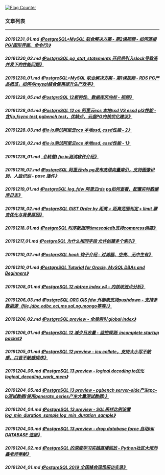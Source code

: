 <a rel="nofollow" href="http://info.flagcounter.com/h9V1"  ><img src="http://s03.flagcounter.com/count/h9V1/bg_FFFFFF/txt_000000/border_CCCCCC/columns_2/maxflags_12/viewers_0/labels_0/pageviews_0/flags_0/"  alt="Flag Counter"  border="0"  ></a>  
  
### 文章列表  
----  
##### 20191231_01.md   [《PostgreSQL+MySQL 联合解决方案 - 第2课视频 - 如何连接PG(图形界面、命令行)》](20191231_01.md)  
##### 20191230_02.md   [《PostgreSQL pg_stat_statements 开启后引入slock导致高并发下的性能问题》](20191230_02.md)  
##### 20191230_01.md   [《PostgreSQL+MySQL 联合解决方案 - 第1课视频 - RDS PG产品概览，如何与mysql结合使用提升生产效率》](20191230_01.md)  
##### 20191228_05.md   [《PostgreSQL 12新特性、数据库风向标 - 视频》](20191228_05.md)  
##### 20191228_04.md   [《PostgreSQL 12 on 阿里云ecs 本地ssd VS essd pl3性能 - 含fio,fsync test,pgbench test，优缺点、云盘PG内核优化建议》](20191228_04.md)  
##### 20191228_03.md   [《fio io测试阿里云ecs 本地ssd, essd性能 - 2》](20191228_03.md)  
##### 20191228_02.md   [《fio io测试阿里云ecs 本地ssd, essd性能 - 1》](20191228_02.md)  
##### 20191228_01.md   [《[转载] fio io测试软件介绍》](20191228_01.md)  
##### 20191219_02.md   [《PostgreSQL 阿里云rds pg发布高维向量索引，支持图像识别、人脸识别 - pase 插件》](20191219_02.md)  
##### 20191219_01.md   [《PostgreSQL log_fdw 阿里云rds pg如何查看、配置实时数据库日志》](20191219_01.md)  
##### 20191218_02.md   [《PostgreSQL GiST Order by 距离 + 距离范围判定 + limit 骤变优化与背景原因》](20191218_02.md)  
##### 20191218_01.md   [《PostgreSQL 时序数据库timescaledb支持compress调度》](20191218_01.md)  
##### 20191217_01.md   [《PostgreSQL 为什么相同字段 允许创建多个索引》](20191217_01.md)  
##### 20191210_02.md   [《PostgreSQL hook 钩子介绍 - 过滤器、空壳、无中生有》](20191210_02.md)  
##### 20191210_01.md   [《PostgreSQL Tutorial for Oracle, MySQL DBAs and Beginners》](20191210_01.md)  
##### 20191208_01.md   [《PostgreSQL 12 nbtree index v4 - 内核改进点分析》](20191208_01.md)  
##### 20191206_03.md   [《PostgreSQL ORG GIS fdw 外部表支持pushdown - 支持多数据源（file,jdbc,odbc,oci,ms sql,pg,mongo等等）》](20191206_03.md)  
##### 20191206_02.md   [《PostgreSQL preview - 全局索引 global index》](20191206_02.md)  
##### 20191206_01.md   [《PostgreSQL 12 减少日志量 - 监控探测: incomplete startup packet》](20191206_01.md)  
##### 20191205_01.md   [《PostgreSQL 12 preview - icu collate，支持大小写不敏感、口音不敏感排序》](20191205_01.md)  
##### 20191204_06.md   [《PostgreSQL 13 preview - logical decoding io优化 logical_decoding_work_mem》](20191204_06.md)  
##### 20191204_05.md   [《PostgreSQL 13 preview - pgbench server-side产生tpc-b测试数据(使用generate_series产生大量测试数据)》](20191204_05.md)  
##### 20191204_04.md   [《PostgreSQL 13 preview - SQL采样比例设置 log_min_duration_sample log_min_duration_sample》](20191204_04.md)  
##### 20191204_03.md   [《PostgreSQL 13 preview - drop database force 自动kill DATABASE 连接》](20191204_03.md)  
##### 20191204_02.md   [《PostgreSQL 的深度学习实践直播回放 - Python社区大佬刘鑫老师奉献》](20191204_02.md)  
##### 20191204_01.md   [《PostgreSQL 2019 全国峰会现场采访实录》](20191204_01.md)  
